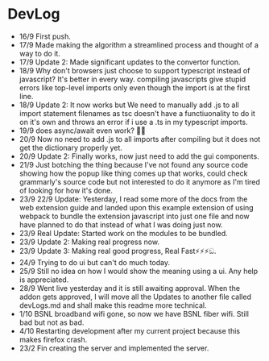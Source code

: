 # DevLog

- 16/9 First push.
- 17/9 Made making the algorithm a streamlined process and thought of a way to do it.
- 17/9 Update 2: Made significant updates to the convertor function.
- 18/9 Why don't browsers just choose to support typescript instead of javascript? It's better in every way. compiling javascripts give stupid errors like top-level imports only even though the import is at the first line.
- 18/9 Update 2: It now works but We need to manually add .js to all import statement filenames as tsc doesn't have a functiuonality to do it on it's own and throws an error if i use a .ts in my typescript imports.
- 19/9 does async/await even work? 🤔💭
- 20/9 Now no need to add .js to all imports after compiling but it does not get the dictionary properly yet.
- 20/9 Update 2: Finally works, now just need to add the gui components.
- 21/9 Just botching the thing because I've not found any source code showing how the popup like thing comes up that works, could check grammarly's source code but not interested to do it anymore as I'm tired of looking for how it's done.
- 23/9 22/9 Update: Yesterday, I read some more of the docs from the web extension guide and landed upon this example extension of using webpack to bundle the extension javascript into just one file and now have planned to do that instead of what I was doing just now.
- 23/9 Real Update: Started work on the modules to be bundled.
- 23/9 Update 2: Making real progress now.
- 23/9 Update 3: Making real good progress, Real Fast⚡️⚡️⚡️ඞ.
- 24/9 Trying to do ui but can't do much today.
- 25/9 Still no idea on how I would show the meaning using a ui. Any help is appreciated.
- 28/9 Went live yesterday and it is still awaiting approval. When the addon gets approved, I will move all the Updates to another file called devLogs.md and shall make this readme more technical.
- 1/10 BSNL broadband wifi gone, so now we have BSNL fiber wifi. Still bad but not as bad.
- 4/10 Restarting development after my current project because this makes firefox crash.
- 23/2 Fin creating the server and implemented the server.
